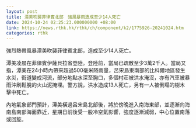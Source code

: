 ```yaml
---
layout: post
title: 潭美吹襲菲律賓北部　強風暴雨造成至少14人死亡
date: 2024-10-24 02:25:23.000000000 +08:00
link: https://news.rthk.hk/rthk/ch/component/k2/1775926-20241024.htm
categories: rthk
---
```


強烈熱帶風暴潭美吹襲菲律賓北部，造成至少14人死亡。

潭美凌晨在菲律賓伊薩貝拉省登陸。登陸前，當局已疏散至少3萬2千人。當局又指，潭美在24小時內帶來超過500毫米降雨量，呂宋島東南部的比科爾地區發生水災，街道變成河流，部分地點水深至胸口，多個村莊被洪水淹沒，亦有汽車被暴雨沖刷鬆脫的火山泥掩埋。警方說，洪水造成13人死亡，另有一人被倒塌的樹木擊中死亡。

內地氣象部門預計，潭美橫過呂宋島北部後，將於傍晚進入南海東部，並逐漸向海南島南部海面靠近，星期日前後受一股冷空氣影響，強度逐漸減弱，中心位置南落或回旋。
